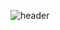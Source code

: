 ![header](https://capsule-render.vercel.app/api?type=waving&color=gradient&height=360&text=%EC%95%88%EB%85%95%ED%95%98%EC%84%B8%EC%9A%94+%EC%84%9C%ED%9D%AC%EC%88%98%EC%9E%85%EB%8B%88%EB%8B%A4&fontSize=60&fontAlign=50&fontAlignY=50&desc=%EB%B0%B1%EC%97%94%EB%93%9C+%EB%8F%84%EC%A0%84+%EC%A4%91..&descSize=20&descAlign=50&descAlignY=60)